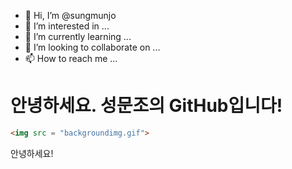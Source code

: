 - 👋 Hi, I’m @sungmunjo
- 👀 I’m interested in ...
- 🌱 I’m currently learning ...
- 💞️ I’m looking to collaborate on ...
- 📫 How to reach me ...

<!---
sungmunjo/sungmunjo is a ✨ special ✨ repository because its `README.md` (this file) appears on your GitHub profile.
You can click the Preview link to take a look at your changes.
--->

# 안녕하세요. 성문조의 GitHub입니다!
```html
<img src = "backgroundimg.gif">

```
안녕하세요!
